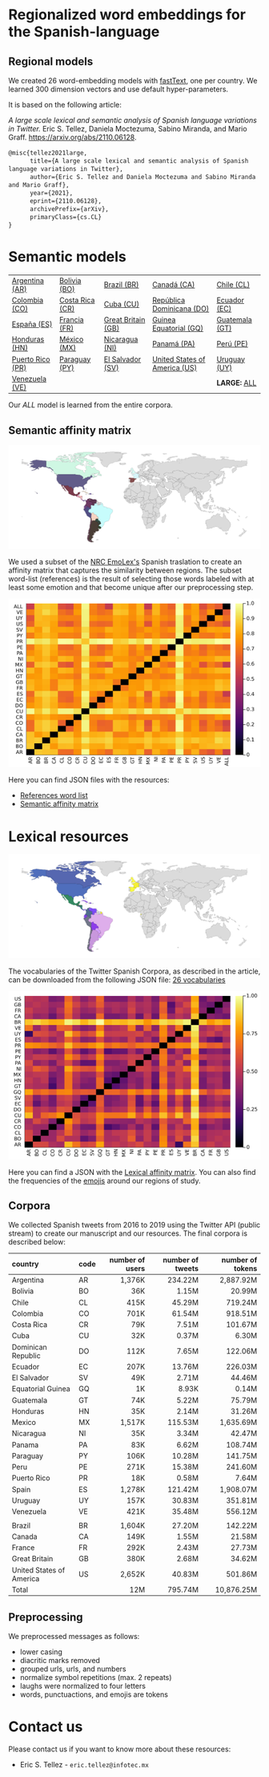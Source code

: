 
# Regionalized word embeddings for the Spanish-language

## Regional models
We created 26 word-embedding models with [fastText](https://fasttext.cc/), one per country. We learned 300 dimension vectors and use default hyper-parameters.

It is based on the following article:

_A large scale lexical and semantic analysis of Spanish language variations in Twitter._ Eric S. Tellez, Daniela Moctezuma, Sabino Miranda, and Mario Graff. https://arxiv.org/abs/2110.06128.

```
@misc{tellez2021large,
      title={A large scale lexical and semantic analysis of Spanish language variations in Twitter}, 
      author={Eric S. Tellez and Daniela Moctezuma and Sabino Miranda and Mario Graff},
      year={2021},
      eprint={2110.06128},
      archivePrefix={arXiv},
      primaryClass={cs.CL}
}
```

# Semantic models


|    |    |    |    |    |
|----|----|----|----|----|
| [Argentina (AR)](http://geo.ingeotec.mx/~sadit/regional-spanish-models/AR.bin)   | [Bolivia (BO)](http://geo.ingeotec.mx/~sadit/regional-spanish-models/BO.bin)    | [Brazil (BR)](http://geo.ingeotec.mx/~sadit/regional-spanish-models/BR.bin)        | [Canadá (CA)](http://geo.ingeotec.mx/~sadit/regional-spanish-models/CA.bin)                   | [Chile (CL)](http://geo.ingeotec.mx/~sadit/regional-spanish-models/CL.bin)     |
| [Colombia (CO)](http://geo.ingeotec.mx/~sadit/regional-spanish-models/CO.bin)    | [Costa Rica (CR)](http://geo.ingeotec.mx/~sadit/regional-spanish-models/CR.bin) | [Cuba (CU)](http://geo.ingeotec.mx/~sadit/regional-spanish-models/CU.bin)          | [República Dominicana (DO)](http://geo.ingeotec.mx/~sadit/regional-spanish-models/DO.bin)     | [Ecuador (EC)](http://geo.ingeotec.mx/~sadit/regional-spanish-models/EC.bin)   |
| [España (ES)](http://geo.ingeotec.mx/~sadit/regional-spanish-models/ES.bin)      | [Francia (FR)](http://geo.ingeotec.mx/~sadit/regional-spanish-models/FR.bin)    | [Great Britain (GB)](http://geo.ingeotec.mx/~sadit/regional-spanish-models/GB.bin) | [Guinea Equatorial (GQ)](http://geo.ingeotec.mx/~sadit/regional-spanish-models/GQ.bin)        | [Guatemala (GT)](http://geo.ingeotec.mx/~sadit/regional-spanish-models/GT.bin) |
| [Honduras (HN)](http://geo.ingeotec.mx/~sadit/regional-spanish-models/HN.bin)    | [México (MX)](http://geo.ingeotec.mx/~sadit/regional-spanish-models/MX.bin)     | [Nicaragua (NI)](http://geo.ingeotec.mx/~sadit/regional-spanish-models/NI.bin)     | [Panamá (PA)](http://geo.ingeotec.mx/~sadit/regional-spanish-models/PA.bin)                   | [Perú (PE)](http://geo.ingeotec.mx/~sadit/regional-spanish-models/PE.bin)      |
| [Puerto Rico (PR)](http://geo.ingeotec.mx/~sadit/regional-spanish-models/PR.bin) | [Paraguay (PY)](http://geo.ingeotec.mx/~sadit/regional-spanish-models/PY.bin)   | [El Salvador (SV)](http://geo.ingeotec.mx/~sadit/regional-spanish-models/SV.bin)   | [United States of America (US)](http://geo.ingeotec.mx/~sadit/regional-spanish-models/US.bin) | [Uruguay (UY)](http://geo.ingeotec.mx/~sadit/regional-spanish-models/UY.bin)   |
| [Venezuela (VE)](http://geo.ingeotec.mx/~sadit/regional-spanish-models/VE.bin)   |                           |                              |                                         | **LARGE:**   [ALL](http://geo.ingeotec.mx/~sadit/regional-spanish-models/ALL.bin) | 

Our _ALL_ model is learned from the entire corpora. 

## Semantic affinity matrix

![Geographic visualization of the semantic similarity, similar colors imply semantic similarity](fig-region-emo-colors-clustering-umap-3.png)

We used a subset of the [NRC EmoLex's](https://saifmohammad.com/WebPages/NRC-Emotion-Lexicon.htm) Spanish traslation to create an affinity matrix that captures the similarity between regions. The subset word-list (references) is the result of selecting those words labeled with at least some emotion and that become unique after our preprocessing step. 

![Semantic affinity matrix](fig-heatmap-emoprojection.png)

Here you can find JSON files with the resources:

- [References word list](http://geo.ingeotec.mx/~sadit/regional-spanish-models/nrc-normalized-lexicon-with-emotions.json.gz)
- [Semantic affinity matrix](http://geo.ingeotec.mx/~sadit/regional-spanish-models/corpora-emo-affinity-matrix.json.gz)

# Lexical resources
![Geographic visualization of the lexical similarity, similar colors imply lexical similarity](fig-region-lex-colors-clustering-umap-3.png)

The vocabularies of the Twitter Spanish Corpora, as described in the article, can be downloaded from the following JSON file: [26 vocabularies](http://geo.ingeotec.mx/~sadit/regional-spanish-models/vocabularies.json.gz)

![Lexical affinity matrix](fig-lexheatmap-projection.png)

Here you can find a JSON with the [Lexical affinity matrix](http://geo.ingeotec.mx/~sadit/regional-spanish-models/corpora-lex-affinity-matrix.json.gz). You can also find the frequencies of the [emojis](http://geo.ingeotec.mx/~sadit/regional-spanish-models/emojis-distribution.json.gz) around our regions of study.


## Corpora

We collected Spanish tweets from 2016 to 2019 using the Twitter API (public stream) to create our manuscript and our resources. The final corpora is described below:

| country            | code   | number of users | number of tweets | number of tokens |
|:----------         | ------ |          ------:|          -------:|        ---------:|
| Argentina          | AR | 1,376K | 234.22M | 2,887.92M |
| Bolivia            | BO | 36K    |  1.15M  |    20.99M |
| Chile              | CL | 415K   | 45.29M  |   719.24M |
| Colombia           | CO | 701K   | 61.54M  |   918.51M |
| Costa Rica         | CR | 79K    |  7.51M  |   101.67M |
| Cuba               | CU | 32K    |  0.37M  |     6.30M |
| Dominican Republic | DO | 112K   |  7.65M  |   122.06M |
| Ecuador            | EC | 207K   | 13.76M  |   226.03M |
| El Salvador        | SV | 49K    | 2.71M   |    44.46M |
| Equatorial Guinea  | GQ | 1K     | 8.93K   |     0.14M |
| Guatemala          | GT | 74K    | 5.22M   |    75.79M |
| Honduras           | HN | 35K    | 2.14M   |    31.26M |
| Mexico             | MX | 1,517K | 115.53M | 1,635.69M |
| Nicaragua          | NI | 35K    | 3.34M   |    42.47M |
| Panama             | PA | 83K    | 6.62M   |    108.74M|
| Paraguay           | PY | 106K   |  10.28M |   141.75M |
| Peru               | PE | 271K   | 15.38M  |   241.60M |
| Puerto Rico        | PR | 18K    | 0.58M   |     7.64M |
| Spain              | ES | 1,278K | 121.42M | 1,908.07M |
| Uruguay            | UY | 157K   | 30.83M  |   351.81M |
| Venezuela          | VE | 421K   | 35.48M  |   556.12M |
  | | | | |
 Brazil                   | BR | 1,604K |  27.20M |  142.22M |
 Canada                   | CA | 149K   |  1.55M  |  21.58M  |
 France                   | FR | 292K   |  2.43M  |  27.73M  |
 Great Britain            | GB | 380K   |  2.68M  |  34.62M  |
 United States of America | US | 2,652K | 40.83M  | 501.86M  |
 Total                    |    | 12M   |   795.74M |   10,876.25M |

## Preprocessing

We preprocessed messages as follows:

- lower casing
- diacritic marks removed
- grouped urls, urls, and numbers
- normalize symbol repetitions (max. 2 repeats)
- laughs were normalized to four letters
- words, punctuactions, and emojis are tokens


# Contact us

Please contact us if you want to know more about these resources:

- Eric S. Tellez - `eric.tellez@infotec.mx`
